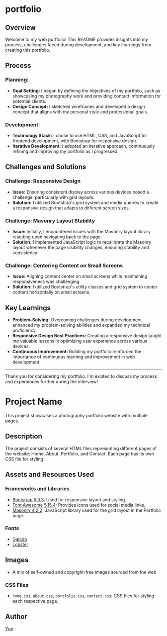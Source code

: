 # portfolio

## Overview

Welcome to my web portfolio! This README provides insights into my process, challenges faced during development, and key learnings from creating this portfolio.

## Process

### Planning:
- **Goal Setting:** I began by defining the objectives of my portfolio, such as showcasing my photography work and providing contact information for potential clients.
- **Design Concept:** I sketched wireframes and developed a design concept that aligns with my personal style and professional goals.

### Development:
- **Technology Stack:** I chose to use HTML, CSS, and JavaScript for frontend development, with Bootstrap for responsive design.
- **Iterative Development:** I adopted an iterative approach, continuously refining and improving my portfolio as I progressed.

## Challenges and Solutions

### Challenge: Responsive Design
- **Issue:** Ensuring consistent display across various devices posed a challenge, particularly with grid layouts.
- **Solution:** I utilized Bootstrap's grid system and media queries to create a responsive design that adapts to different screen sizes.

### Challenge: Masonry Layout Stability
- **Issue:** Initially, I encountered issues with the Masonry layout library resetting upon navigating back to the page.
- **Solution:** I implemented JavaScript logic to recalibrate the Masonry layout whenever the page visibility changes, ensuring stability and consistency.

### Challenge: Centering Content on Small Screens
- **Issue:** Aligning content center on small screens while maintaining responsiveness was challenging.
- **Solution:** I utilized Bootstrap's utility classes and grid system to center content horizontally on small screens.

## Key Learnings

- **Problem-Solving:** Overcoming challenges during development enhanced my problem-solving abilities and expanded my technical proficiency.
- **Responsive Design Best Practices:** Creating a responsive design taught me valuable lessons in optimizing user experience across various devices.
- **Continuous Improvement:** Building my portfolio reinforced the importance of continuous learning and improvement in web development.

---

Thank you for considering my portfolio. I'm excited to discuss my process and experiences further during the interview!

# Project Name

This project showcases a photography portfolio website with multiple pages.

## Description

The project consists of several HTML files representing different pages of the website: Home, About, Portfolio, and Contact. Each page has its own CSS file for styling.

## Assets and Resources Used

### Frameworks and Libraries
- [Bootstrap 5.3.3](https://getbootstrap.com/docs/5.3/getting-started/introduction/): Used for responsive layout and styling.
- [Font Awesome 5.15.4](https://fontawesome.com/): Provides icons used for social media links.
- [Masonry 4.2.2](https://masonry.desandro.com/): JavaScript library used for the grid layout in the Portfolio page.

### Fonts
- [Galada](https://fonts.google.com/specimen/Galada)
- [Lobster](https://fonts.google.com/specimen/Lobster)

## Images
- A mix of self-owned and copyright-free images sourced from the web

### CSS Files
- `home.css`, `about.css`, `portfolio.css`, `contact.css`: CSS files for styling each respective page.

## Author

[Yue](mailto:yin00056@algonquinlive.com)

